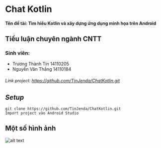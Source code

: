 # Chat Kotlin 
#### **Tên đề tài:** Tìm hiểu Kotlin và xây dựng ứng dụng minh họa trên Android
## Tiểu luận chuyên ngành CNTT 
### Sinh viên:
-  Trương Thành Tín 14110205
-  Nguyễn Văn Thắng 14110184

###### Link project: https://github.com/TinJenda/ChatKotlin.git

## ***Setup***
```
git clone https://github.com/TinJenda/ChatKotlin.git
Import project vào Android Studio 
```
## Một số hình ảnh
![alt text](https://imgur.com/a/Z28gA)

